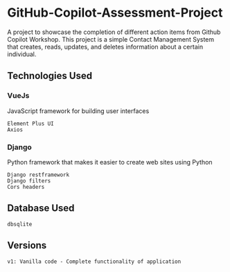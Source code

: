 # GitHub-Copilot-Assessment-Project

A project to showcase the completion of different action items from Github Copilot Workshop. This project is a simple Contact Management System that creates, reads, updates, and deletes information about a certain individual.

## Technologies Used 
### VueJs 
JavaScript framework for building user interfaces
```
Element Plus UI
Axios
```
### Django
Python framework that makes it easier to create web sites using Python
```
Django restframework
Django filters
Cors headers
```

## Database Used
```
dbsqlite
```
## Versions
```
v1: Vanilla code - Complete functionality of application
```

